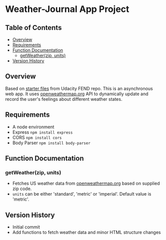 # Weather-Journal App Project

## Table of Contents

* [Overview](#overview)
* [Requirements](#requirements)
* [Function Documentation](#function-documentation)
    - [getWeather(zip, units)](#getweatherzip-units)
* [Version History](#version-history)

## Overview
Based on [starter files](https://github.com/udacity/fend/tree/refresh-2019/projects/weather-journal-app) from Udacity FEND repo.
This is an asynchronous web app. It uses [openweathermap.org](https://openweathermap.org/) API to dynamically update and record the user's feelings about different weather states. 

## Requirements
- A node environment
- Express `npm install express`
- CORS `npm install cors`
- Body Parser `npm install body-parser`

## Function Documentation
### getWeather(zip, units)
- Fetches US weather data from [openweathermap.org](https://openweathermap.org/) based on supplied zip code.
- `units` can be either 'standard', 'metric' or 'imperial'. Default value is 'metric'.
## Version History
- Initial commit
- Add functions to fetch weather data and minor HTML structure changes